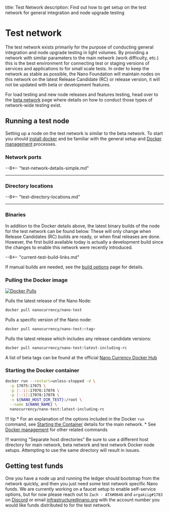 title: Test Network
description: Find out how to get setup on the test network for general integration and node upgrade testing

# Test network

The test network exists primarily for the purpose of conducting general integration and node upgrade testing in light volumes. By providing a network with similar parameters to the main network (work difficulty, etc.) this is the best environment for connecting test or staging versions of services and applications to for small scale tests. In order to keep the network as stable as possible, the Nano Foundation will maintain nodes on this network on the latest Release Candidate (RC) or release version, it will not be updated with beta or development features.

For load testing and new node releases and features testing, head over to the [beta network](beta-network.md) page where details on how to conduct those types of network-wide testing exist.

## Running a test node

Setting up a node on the test network is similar to the beta network. To start you should [install docker](/running-a-node/node-setup/#installing-docker) and be familiar with the general setup and [Docker management](/running-a-node/docker-management/) processes.

### Network ports

--8<-- "test-network-details-simple.md"

___

### Directory locations

--8<-- "test-directory-locations.md"

---


### Binaries

In addition to the Docker details above, the latest binary builds of the node for the test network can be found below. These will only change when Release Candidates (RC) builds are ready, or when final releases are done. However, the first build available today is actually a development build since the changes to enable this network were recently introduced.

--8<-- "current-test-build-links.md"


If manual builds are needed, see the [build options](../integration-guides/build-options.md) page for details.


### Pulling the Docker image
[![Docker Pulls](https://img.shields.io/docker/pulls/nanocurrency/nano.svg)](https://hub.docker.com/r/nanocurrency/nano-test)

Pulls the latest release of the Nano Node:
```bash
docker pull nanocurrency/nano-test
```

Pulls a specific version of the Nano node:
```bash
docker pull nanocurrency/nano-test:<tag>
```

Pulls the latest release which includes any release candidate versions:
```bash
docker pull nanocurrency/nano-test:latest-including-rc
```

A list of beta tags can be found at the official [Nano Currency Docker Hub](https://hub.docker.com/r/nanocurrency/nano-test/tags)

### Starting the Docker container

```bash
docker run --restart=unless-stopped -d \
  -p 17075:17075 \
  -p [::1]:17076:17076 \
  -p [::1]:17078:17078 \
  -v ${NANO_HOST_DIR_TEST}:/root \
  --name ${NANO_NAME} \
  nanocurrency/nano-test:latest-including-rc
```

!!! tip
	* For an explanation of the options included in the Docker `run` command, see [Starting the Container](/running-a-node/docker-management/#starting) details for the main network.
	* See [Docker management](/running-a-node/docker-management/) for other related commands

!!! warning "Separate host directories"
	Be sure to use a different host directory for main network, beta network and test network Docker node setups. Attempting to use the same directory will result in issues.

## Getting test funds

One you have a node up and running the ledger should bootstrap from the network quickly, and then you just need some test network specific Nano funds. We are currently working on a faucet setup to enable self-service options, but for now please reach out to `Zach - ATX#0646` and `argakiig#1783` on [Discord](https://chat.nano.org) or email [infrastructure@nano.org](mailto:integrations@nano.org) with the account number you would like funds distributed to for the test network.
